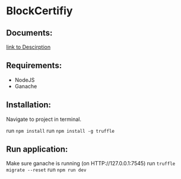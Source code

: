 # BlockCertifiy

## Documents:
[link to Descirption](https://dhbwstg-my.sharepoint.com/:w:/g/personal/inf18200_lehre_dhbw-stuttgart_de/EQepBS1bCaZKkkIirMOSuSkB5mS8uptXrDt5dB3pTiHiKw?e=5psYY9)

## Requirements:
* NodeJS
* Ganache

## Installation:
Navigate to project in terminal. 

run `npm install`
run `npm install -g truffle`

## Run application:
Make sure ganache is running (on HTTP://127.0.0.1:7545)
run `truffle migrate --reset`
run `npm run dev`

